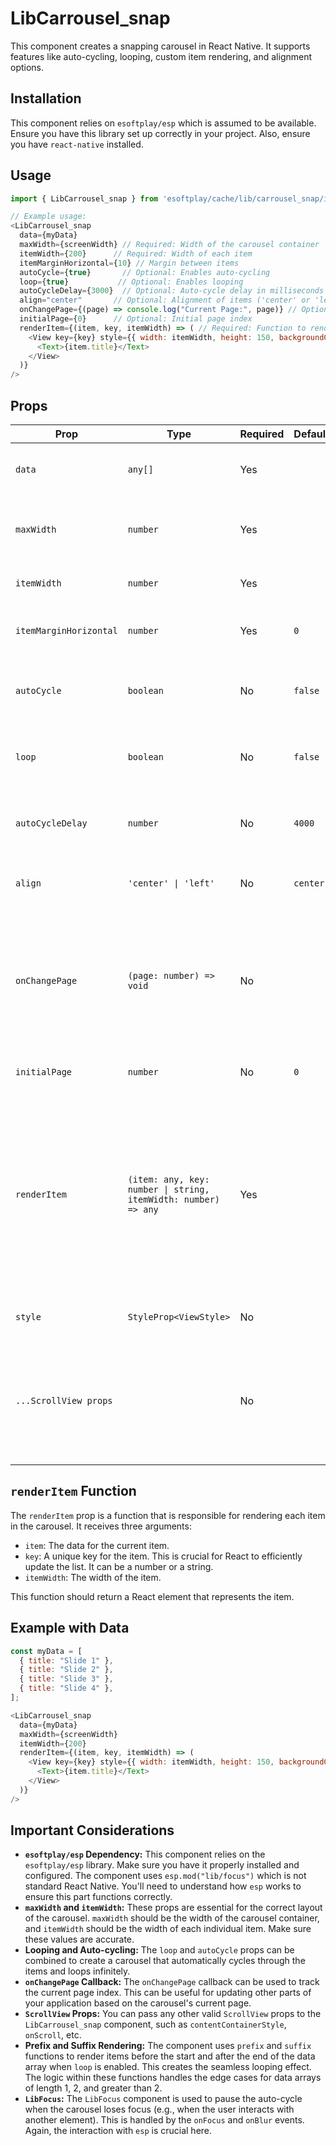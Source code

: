 # LibCarrousel_snap

This component creates a snapping carousel in React Native. It supports features like auto-cycling, looping, custom item rendering, and alignment options.

## Installation

This component relies on `esoftplay/esp` which is assumed to be available.  Ensure you have this library set up correctly in your project. Also, ensure you have `react-native` installed.

## Usage

```javascript
import { LibCarrousel_snap } from 'esoftplay/cache/lib/carrousel_snap/import';

// Example usage:
<LibCarrousel_snap
  data={myData}
  maxWidth={screenWidth} // Required: Width of the carousel container
  itemWidth={200}      // Required: Width of each item
  itemMarginHorizontal={10} // Margin between items
  autoCycle={true}       // Optional: Enables auto-cycling
  loop={true}           // Optional: Enables looping
  autoCycleDelay={3000}  // Optional: Auto-cycle delay in milliseconds
  align="center"       // Optional: Alignment of items ('center' or 'left')
  onChangePage={(page) => console.log("Current Page:", page)} // Optional: Callback for page changes
  initialPage={0}      // Optional: Initial page index
  renderItem={(item, key, itemWidth) => ( // Required: Function to render each item
    <View key={key} style={{ width: itemWidth, height: 150, backgroundColor: 'lightblue', justifyContent: 'center', alignItems: 'center' }}>
      <Text>{item.title}</Text>
    </View>
  )}
/>
```

## Props

| Prop                  | Type                 | Required | Default | Description                                                                                                                                                                |
| --------------------- | -------------------- | -------- | ------- | -------------------------------------------------------------------------------------------------------------------------------------------------------------------------- |
| `data`                | `any[]`              | Yes      |         | The data array to be displayed in the carousel.                                                                                                                            |
| `maxWidth`            | `number`             | Yes      |         | The maximum width of the carousel container.                                                                                                                            |
| `itemWidth`           | `number`             | Yes      |         | The width of each item in the carousel.                                                                                                                                    |
| `itemMarginHorizontal` | `number`             | Yes      | `0`      | Horizontal margin between items.                                                                                                                                          |
| `autoCycle`           | `boolean`            | No       | `false`  | Whether to automatically cycle through the items.                                                                                                                         |
| `loop`                | `boolean`            | No       | `false`  | Whether to loop the carousel (infinite scrolling).                                                                                                                             |
| `autoCycleDelay`      | `number`             | No       | `4000`   | Delay between auto-cycle transitions in milliseconds.                                                                                                                        |
| `align`               | `'center' \| 'left'` | No       | `center` | Alignment of the items within the carousel.                                                                                                                               |
| `onChangePage`        | `(page: number) => void` | No       |         | Callback function that is called when the current page changes. The `page` argument is the index of the current page.                                                  |
| `initialPage`         | `number`             | No       | `0`      | The initial page index to display.                                                                                                                                          |
| `renderItem`          | `(item: any, key: number \| string, itemWidth: number) => any` | Yes      |         | Function that renders each item in the carousel. Receives the item data, a unique key (number or string), and the item width as arguments. Should return a React element. |
| `style`               | `StyleProp<ViewStyle>` | No       |         | Style for the containing View.                                                                                                                                            |
| `...ScrollView props` |                      | No       |         | All other props that are valid for the React Native `ScrollView` component can be passed through.                                                                         |

## `renderItem` Function

The `renderItem` prop is a function that is responsible for rendering each item in the carousel.  It receives three arguments:

* `item`: The data for the current item.
* `key`: A unique key for the item.  This is crucial for React to efficiently update the list.  It can be a number or a string.
* `itemWidth`: The width of the item.

This function should return a React element that represents the item.

## Example with Data

```javascript
const myData = [
  { title: "Slide 1" },
  { title: "Slide 2" },
  { title: "Slide 3" },
  { title: "Slide 4" },
];

<LibCarrousel_snap
  data={myData}
  maxWidth={screenWidth}
  itemWidth={200}
  renderItem={(item, key, itemWidth) => (
    <View key={key} style={{ width: itemWidth, height: 150, backgroundColor: 'lightblue', justifyContent: 'center', alignItems: 'center' }}>
      <Text>{item.title}</Text>
    </View>
  )}
/>
```

## Important Considerations

* **`esoftplay/esp` Dependency:** This component relies on the `esoftplay/esp` library.  Make sure you have it properly installed and configured.  The component uses `esp.mod("lib/focus")` which is not standard React Native. You'll need to understand how `esp` works to ensure this part functions correctly.
* **`maxWidth` and `itemWidth`:** These props are essential for the correct layout of the carousel.  `maxWidth` should be the width of the carousel container, and `itemWidth` should be the width of each individual item.  Make sure these values are accurate.
* **Looping and Auto-cycling:** The `loop` and `autoCycle` props can be combined to create a carousel that automatically cycles through the items and loops infinitely.
* **`onChangePage` Callback:** The `onChangePage` callback can be used to track the current page index.  This can be useful for updating other parts of your application based on the carousel's current page.
* **`ScrollView` Props:**  You can pass any other valid `ScrollView` props to the `LibCarrousel_snap` component, such as `contentContainerStyle`, `onScroll`, etc.
* **Prefix and Suffix Rendering:** The component uses `prefix` and `suffix` functions to render items before the start and after the end of the data array when `loop` is enabled. This creates the seamless looping effect. The logic within these functions handles the edge cases for data arrays of length 1, 2, and greater than 2.
* **`LibFocus`:** The `LibFocus` component is used to pause the auto-cycle when the carousel loses focus (e.g., when the user interacts with another element).  This is handled by the `onFocus` and `onBlur` events.  Again, the interaction with `esp` is crucial here.
